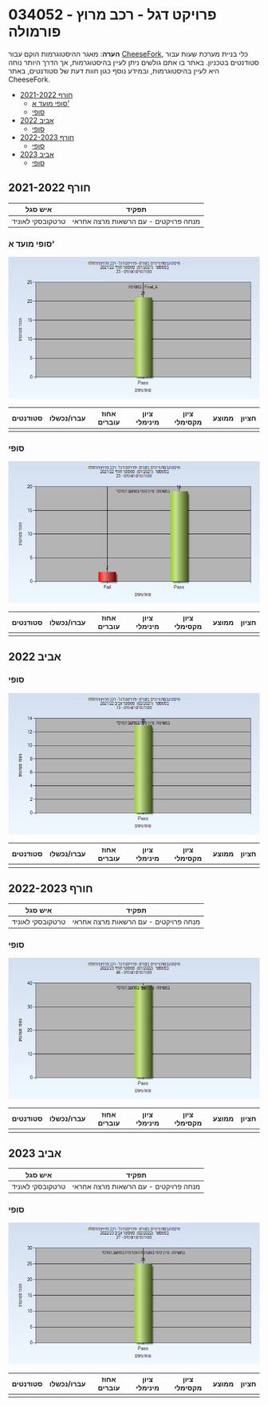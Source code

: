 # 034052 - פרויקט דגל - רכב מרוץ פורמולה

**הערה**: מאגר ההיסטוגרמות הוקם עבור [CheeseFork](https://cheesefork.cf/), כלי בניית מערכת שעות עבור סטודנטים בטכניון. באתר בו אתם גולשים ניתן לעיין בהיסטוגרמות, אך הדרך היותר נוחה היא לעיין בהיסטוגרמות, ובמידע נוסף כגון חוות דעת של סטודנטים, באתר CheeseFork.

* [חורף 2021-2022](#202101)
  * [סופי מועד א'](#202101-Final_A)
  * [סופי](#202101-Finals)
* [אביב 2022](#202102)
  * [סופי](#202102-Finals)
* [חורף 2022-2023](#202201)
  * [סופי](#202201-Finals)
* [אביב 2023](#202202)
  * [סופי](#202202-Finals)

<h2 id="202101">חורף 2021-2022</h2>

| איש סגל | תפקיד |
| ---- | ---- |
| טרטקובסקי לאוניד | מנחה פרויקטים  - עם הרשאות מרצה אחראי |

<h3 id="202101-Final_A">סופי מועד א'</h3>

![202101 Final_A](202101/Final_A.png)

| סטודנטים | עברו/נכשלו | אחוז עוברים | ציון מינימלי | ציון מקסימלי | ממוצע | חציון |
| ---- | ---- | ---- | ---- | ---- | ---- | ---- |
|  |  |  |  |  |  |  |

<h3 id="202101-Finals">סופי</h3>

![202101 Finals](202101/Finals.png)

| סטודנטים | עברו/נכשלו | אחוז עוברים | ציון מינימלי | ציון מקסימלי | ממוצע | חציון |
| ---- | ---- | ---- | ---- | ---- | ---- | ---- |
|  |  |  |  |  |  |  |

<h2 id="202102">אביב 2022</h2>

<h3 id="202102-Finals">סופי</h3>

![202102 Finals](202102/Finals.png)

| סטודנטים | עברו/נכשלו | אחוז עוברים | ציון מינימלי | ציון מקסימלי | ממוצע | חציון |
| ---- | ---- | ---- | ---- | ---- | ---- | ---- |
|  |  |  |  |  |  |  |

<h2 id="202201">חורף 2022-2023</h2>

| איש סגל | תפקיד |
| ---- | ---- |
| טרטקובסקי לאוניד | מנחה פרויקטים  - עם הרשאות מרצה אחראי |

<h3 id="202201-Finals">סופי</h3>

![202201 Finals](202201/Finals.png)

| סטודנטים | עברו/נכשלו | אחוז עוברים | ציון מינימלי | ציון מקסימלי | ממוצע | חציון |
| ---- | ---- | ---- | ---- | ---- | ---- | ---- |
|  |  |  |  |  |  |  |

<h2 id="202202">אביב 2023</h2>

| איש סגל | תפקיד |
| ---- | ---- |
| טרטקובסקי לאוניד | מנחה פרויקטים  - עם הרשאות מרצה אחראי |

<h3 id="202202-Finals">סופי</h3>

![202202 Finals](202202/Finals.png)

| סטודנטים | עברו/נכשלו | אחוז עוברים | ציון מינימלי | ציון מקסימלי | ממוצע | חציון |
| ---- | ---- | ---- | ---- | ---- | ---- | ---- |
|  |  |  |  |  |  |  |


